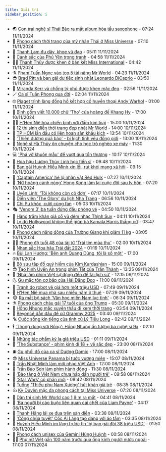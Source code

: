 ```yaml
---
title: Giải trí
sidebar_position: 5
---
```


<!-- vnexpress-giai-tri:START -->
- 🌏 [Con trai nghệ sĩ Thái Bảo ra mắt album hòa tấu saxophone](https://vnexpress.net/con-trai-nghe-si-thai-bao-ra-mat-album-hoa-tau-saxophone-4814442.html) - 07:24 11/11/2024
- 💫 [Phong cách thời trang của mỹ nhân Thái ở Miss Universe](https://vnexpress.net/phong-cach-thoi-trang-cua-my-nhan-thai-o-miss-universe-4813857.html) - 07:10 11/11/2024
- 🌮 [Thanh Lam đu dây, khoe vũ đạo](https://vnexpress.net/thanh-lam-du-day-khoe-vu-dao-4814638.html) - 05:11 11/11/2024
- 🧠 [Cảnh sắc của Phú Yên trong tranh](https://vnexpress.net/canh-sac-cua-phu-yen-trong-tranh-4814268.html) - 04:58 11/11/2024
- 👨‍🏫 [Thanh Thủy được khen ở bán kết Miss International](https://vnexpress.net/thanh-thuy-duoc-khen-o-ban-ket-miss-international-4814402.html) - 04:42 11/11/2024
- ⚗️ [Phạm Tuấn Ngọc vào top 5 tài năng Mr World](https://vnexpress.net/pham-tuan-ngoc-vao-top-5-tai-nang-mr-world-4814517.html) - 04:23 11/11/2024
- 😎 [Brad Pitt và bạn gái dự tiệc sinh nhật Leonardo DiCaprio](https://vnexpress.net/brad-pitt-va-ban-gai-du-tiec-sinh-nhat-leonardo-dicaprio-4814483.html) - 03:50 11/11/2024
- 🫣 [Miranda Kerr và chồng tỷ phú được khen mặc đẹp](https://vnexpress.net/miranda-kerr-va-chong-ty-phu-duoc-khen-mac-dep-4814498.html) - 02:56 11/11/2024
- 🪄 [Ca sĩ Tuấn Phong qua đời](https://vnexpress.net/ca-si-tuan-phong-qua-doi-4814472.html) - 02:04 11/11/2024
- 🤓 [Piaget trình làng đồng hồ kết hợp cố huyền thoại Andy Warhol](https://vnexpress.net/piaget-trinh-lang-dong-ho-ket-hop-co-huyen-thoai-andy-warhol-4813831.html) - 01:00 11/11/2024
- 🫶 [Bình gốm viết 10.000 chữ &#39;Thọ&#39; của hoàng đế Khang Hy](https://vnexpress.net/binh-gom-viet-10-000-chu-tho-cua-hoang-de-khang-hy-4814263.html) - 17:00 10/11/2024
- 🧑‍🏫 [H&#39;Hen Niê hóa chiến binh với đầm kim loại](https://vnexpress.net/h-hen-nie-hoa-chien-binh-voi-dam-kim-loai-4814365.html) - 15:00 10/11/2024
- 🦄 [12 thí sinh diễn thời trang đẹp nhất Mr World](https://vnexpress.net/12-thi-sinh-dien-thoi-trang-dep-nhat-mr-world-4814342.html) - 14:00 10/11/2024
- 💫 [TP HCM lần đầu có liên hoan sân khấu kịch](https://vnexpress.net/tp-hcm-lan-dau-co-lien-hoan-san-khau-kich-4814393.html) - 13:54 10/11/2024
- 🎊 [&#39;Thiên đường quả báo&#39; - bi kịch tình yêu đồng giới](https://vnexpress.net/giai-tri/phim/thu-vien-phim/the-paradise-of-thorns-748) - 13:00 10/11/2024
- 👹 [Nghệ sĩ Hà Thủy ôn chuyện cho học trò nghèo xe máy](https://vnexpress.net/nghe-si-ha-thuy-on-chuyen-cho-hoc-tro-ngheo-xe-may-4814257.html) - 11:30 10/11/2024
- 💻 [&#39;Phá vỡ khuôn mẫu&#39; để vượt qua tổn thương](https://vnexpress.net/pha-vo-khuon-mau-de-vuot-qua-ton-thuong-4814357.html) - 10:17 10/11/2024
- 🤡 [Hoa hậu Lương Thùy Linh học tiến sĩ](https://vnexpress.net/hoa-hau-luong-thuy-linh-hoc-tien-si-4814361.html) - 09:48 10/11/2024
- 🥰 [Bạn gái Huỳnh Hiểu Minh xin lỗi, rút khỏi mạng xã hội](https://vnexpress.net/ban-gai-huynh-hieu-minh-xin-loi-rut-khoi-mang-xa-hoi-4814345.html) - 09:15 10/11/2024
- 🚀 [&#39;Captain America&#39; hé lộ nhân vật Red Hulk](https://vnexpress.net/captain-america-he-lo-nhan-vat-red-hulk-4814288.html) - 07:27 10/11/2024
- 📝 [&#39;Nữ hoàng cảnh nóng&#39; Hong Kong làm lại cuộc đời sau ly hôn](https://vnexpress.net/nu-hoang-canh-nong-hong-kong-lam-lai-cuoc-doi-sau-ly-hon-4814307.html) - 07:20 10/11/2024
- 🐲 [Uyên Linh: &#39;Tôi không còn cô đơn&#39;](https://vnexpress.net/uyen-linh-toi-khong-con-co-don-4814241.html) - 07:17 10/11/2024
- 🎃 [Diễn viên &#39;The Glory&#39; du lịch Nha Trang](https://vnexpress.net/dien-vien-the-glory-du-lich-nha-trang-4814333.html) - 06:56 10/11/2024
- 🤠 [Chi Pu khóc, cười cùng fan](https://vnexpress.net/chi-pu-khoc-cuoi-cung-fan-4814282.html) - 05:03 10/11/2024
- 🎭 [&#39;Venom 3&#39; ba tuần đứng đầu phòng vé](https://vnexpress.net/venom-3-ba-tuan-dung-dau-phong-ve-4814293.html) - 04:50 10/11/2024
- 🧰 [Hàng trăm khán giả cổ vũ đêm nhạc Thịnh Suy](https://vnexpress.net/hang-tram-khan-gia-co-vu-dem-nhac-thinh-suy-4814250.html) - 04:11 10/11/2024
- 🦍 [Lý do Hollywood không thể giúp bà Kamala Harris thắng cử](https://vnexpress.net/ly-do-hollywood-khong-the-giup-ba-kamala-harris-thang-cu-4813141.html) - 03:47 10/11/2024
- 🌝 [Phong cách năng động của Trường Giang khi giảm 11 kg](https://vnexpress.net/phong-cach-nang-dong-cua-truong-giang-khi-giam-11-kg-4814087.html) - 03:05 10/11/2024
- 🧑‍💻 [Phong độ tuổi 48 của tài tử &#39;Trái tim mùa thu&#39;](https://vnexpress.net/phong-do-tuoi-48-cua-tai-tu-trai-tim-mua-thu-4814254.html) - 02:00 10/11/2024
- 🥸 [Nhan sắc Hoa hậu Trái đất 2024](https://vnexpress.net/nhan-sac-hoa-hau-trai-dat-2024-4814240.html) - 01:19 10/11/2024
- 🔥 [Bùi Lan Hương: &#39;Bên anh Quang Dũng, tôi là số một&#39;](https://vnexpress.net/bui-lan-huong-ben-anh-quang-dung-toi-la-so-mot-4811533.html) - 17:00 09/11/2024
- 🐎 [Bộ sưu tập đồ quý hiếm của Kim Kardashian](https://vnexpress.net/bo-suu-tap-do-quy-hiem-cua-kim-kardashian-4814019.html) - 15:00 09/11/2024
- 😎 [Tạo hình Uyển Ân trong phim Tết của Trấn Thành](https://vnexpress.net/tao-hinh-uyen-an-trong-phim-tet-cua-tran-thanh-4814140.html) - 13:25 09/11/2024
- 🦄 [&#39;Nhà làm phim Việt sợ động đến đề tài lịch sử&#39;](https://vnexpress.net/nha-lam-phim-viet-so-dong-den-de-tai-lich-su-4814110.html) - 12:15 09/11/2024
- 🌜 [Gu mặc tôn cơ bắp của Hải Đăng Doo](https://vnexpress.net/gu-mac-ton-co-bap-cua-hai-dang-doo-4813932.html) - 11:00 09/11/2024
- 🚦 [Tranh do robot vẽ giá hơn một triệu USD](https://vnexpress.net/tranh-do-robot-ve-gia-hon-mot-trieu-usd-4814089.html) - 07:49 09/11/2024
- 🧐 [H&#39;Hen Niê mua nhà sau nhiều năm ở thuê](https://vnexpress.net/h-hen-nie-mua-nha-sau-nhieu-nam-o-thue-4814076.html) - 07:29 09/11/2024
- 🐵 [Ra mắt bộ sách &#39;Văn học miền Nam lục tỉnh&#39;](https://vnexpress.net/ra-mat-bo-sach-van-hoc-mien-nam-luc-tinh-4813960.html) - 06:34 09/11/2024
- ⚗️ [Phong cách cháu gái 17 tuổi của ông Trump](https://vnexpress.net/phong-cach-chau-gai-17-tuoi-cua-ong-trump-4813615.html) - 05:30 09/11/2024
- 👺 [Hồng Nhung mặc xuyên thấu đi xem thời trang](https://vnexpress.net/hong-nhung-mac-xuyen-thau-di-xem-thoi-trang-4814045.html) - 03:54 09/11/2024
- 🌊 [Beyoncé dẫn đầu đề cử Grammy 2025](https://vnexpress.net/beyonce-dan-dau-de-cu-grammy-2025-4813978.html) - 03:40 09/11/2024
- 🪜 [Cuộc sống kín tiếng của tình cũ Lý Tiểu Long](https://vnexpress.net/cuoc-song-kin-tieng-cua-tinh-cu-ly-tieu-long-4813981.html) - 02:42 09/11/2024
- 🕴 [&#39;Thong dong với Bống&#39;: Hồng Nhung ấn tượng ba nghệ sĩ 9x](https://vnexpress.net/thong-dong-voi-bong-hong-nhung-an-tuong-ba-nghe-si-9x-4813442.html) - 02:10 09/11/2024
- 💃 [Những tác phẩm kỳ lạ giá triệu USD](https://vnexpress.net/nhung-tac-pham-ky-la-gia-trieu-usd-4810490.html) - 01:11 09/11/2024
- 🦄 [&#39;The Substance&#39; - phim kinh dị 18 + về sắc đẹp](https://vnexpress.net/giai-tri/phim/thu-vien-phim/the-substance-747) - 23:00 08/11/2024
- ⛽️ [Gu phối đồ của ca sĩ Dương Domic](https://vnexpress.net/gu-phoi-do-cua-ca-si-duong-domic-4812725.html) - 17:00 08/11/2024
- 😎 [Miss Universe Panama bị tước vương miện](https://vnexpress.net/miss-universe-panama-bi-tuoc-vuong-mien-4813905.html) - 15:07 08/11/2024
- 🌊 [Trần Nhật Minh làm mới nhạc Việt Anh](https://vnexpress.net/tran-nhat-minh-lam-moi-nhac-viet-anh-4813681.html) - 12:00 08/11/2024
- 🐲 [Trần Bảo Sơn làm phim hành động](https://vnexpress.net/tran-bao-son-lam-phim-hanh-dong-4813677.html) - 11:30 08/11/2024
- 💂 [&#39;Bảo tàng ở Việt Nam chưa hấp dẫn người trẻ&#39;](https://vnexpress.net/bao-tang-o-viet-nam-chua-hap-dan-nguoi-tre-4813648.html) - 09:58 08/11/2024
- 🙉 [&#39;Star Wars&#39; có phần mới](https://vnexpress.net/star-wars-co-phan-moi-4813533.html) - 08:42 08/11/2024
- 💪 [Tuồng &#39;Thiếu phụ Nam Xương&#39; hút khán giả trẻ](https://vnexpress.net/tuong-thieu-phu-nam-xuong-hut-khan-gia-tre-4813360.html) - 08:35 08/11/2024
- 👍 [Kỳ Duyên mặc đa phong cách tại Miss Universe](https://vnexpress.net/ky-duyen-mac-da-phong-cach-tai-miss-universe-4812395.html) - 07:20 08/11/2024
- 💪 [Dàn thí sinh Mr World cao 1,9 m ra mắt](https://vnexpress.net/dan-thi-sinh-mr-world-cao-1-9-m-ra-mat-4813534.html) - 04:41 08/11/2024
- 💄 [&#39;Ba người bị cáo buộc liên quan cái chết của Liam Payne&#39;](https://vnexpress.net/ba-nguoi-bi-cao-buoc-lien-quan-cai-chet-cua-liam-payne-4813538.html) - 04:17 08/11/2024
- 🦩 [Thanh Hằng lái xe đua trên sàn diễn](https://vnexpress.net/thanh-hang-lai-xe-dua-tren-san-dien-4813577.html) - 03:38 08/11/2024
- 🥸 [&#39;Công chúa tuyết&#39; Cốc Ái Lăng tạo dáng với áo tắm](https://vnexpress.net/cong-chua-tuyet-coc-ai-lang-tao-dang-voi-ao-tam-4813597.html) - 03:35 08/11/2024
- 🧰 [Huỳnh Hiểu Minh im lặng trước tin &#39;bị bạn gái đòi 38 triệu USD&#39;](https://vnexpress.net/huynh-hieu-minh-im-lang-truoc-tin-bi-ban-gai-doi-38-trieu-usd-4813529.html) - 01:50 08/11/2024
- 💼 [Phong cách unisex của Gemini Hùng Huỳnh](https://vnexpress.net/phong-cach-unisex-cua-gemini-hung-huynh-4812392.html) - 00:58 08/11/2024
- 🧑‍💻 [Phụ nữ Việt gần 100 năm trước qua ống kính người nước ngoài](https://vnexpress.net/phu-nu-viet-gan-100-nam-truoc-qua-ong-kinh-nguoi-nuoc-ngoai-4812968.html) - 17:00 07/11/2024<!-- vnexpress-giai-tri:END -->
